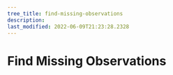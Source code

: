 ```yaml
---
tree_title: find-missing-observations
description: 
last_modified: 2022-06-09T21:23:28.2328
---
```


# Find Missing Observations
